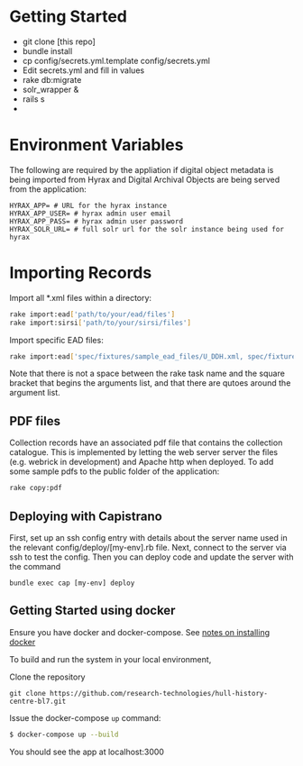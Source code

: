 # Getting Started

* git clone [this repo]
* bundle install
* cp config/secrets.yml.template config/secrets.yml
* Edit secrets.yml and fill in values
* rake db:migrate
* solr_wrapper &
* rails s
* 

# Environment Variables

The following are required by the appliation if digital object metadata is being imported from Hyrax and Digital Archival Objects are being served from the application:

```
HYRAX_APP= # URL for the hyrax instance
HYRAX_APP_USER= # hyrax admin user email
HYRAX_APP_PASS= # hyrax admin user password
HYRAX_SOLR_URL= # full solr url for the solr instance being used for hyrax
```

# Importing Records

Import all \*.xml files within a directory:

```bash
rake import:ead['path/to/your/ead/files']
rake import:sirsi['path/to/your/sirsi/files']
```

Import specific EAD files:

```bash
rake import:ead['spec/fixtures/sample_ead_files/U_DDH.xml, spec/fixtures/sample_ead_files/U_DAR.xml']
```

Note that there is not a space between the rake task name and the square bracket that begins the arguments list, and that there are qutoes around the argument list.


## PDF files
Collection records have an associated pdf file that contains the collection catalogue.  This is implemented by letting the web server server the files (e.g. webrick in development) and Apache http when deployed.  To add some sample pdfs to the public folder of the application: 

```bash
rake copy:pdf
```

## Deploying with Capistrano

First, set up an ssh config entry with details about the server name used in the relevant config/deploy/[my-env].rb file.
Next, connect to the server via ssh to test the config.
Then you can deploy code and update the server with the command 
```
bundle exec cap [my-env] deploy
```

## Getting Started using docker

Ensure you have docker and docker-compose. See [notes on installing docker](https://github.com/research-technologies/hull_synchronizer/wiki/Notes-on-installing-docker)

To build and run the system in your local environment,

Clone the repository
```
git clone https://github.com/research-technologies/hull-history-centre-bl7.git
```

Issue the docker-compose `up` command:
```bash
$ docker-compose up --build
```
You should see the app at localhost:3000
